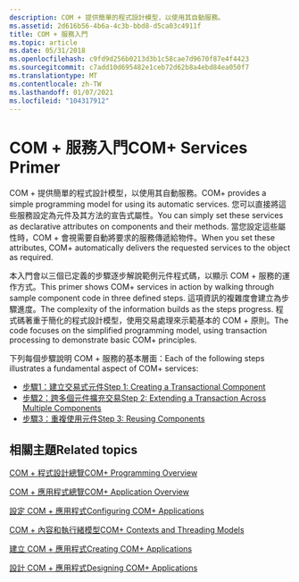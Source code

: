 ```yaml
---
description: COM + 提供簡單的程式設計模型，以使用其自動服務。
ms.assetid: 2d616b56-4b6a-4c3b-bbd8-d5ca03c4911f
title: COM + 服務入門
ms.topic: article
ms.date: 05/31/2018
ms.openlocfilehash: c9fd9d256b0213d3b1c58cae7d9670f87e4f4423
ms.sourcegitcommit: c7add10d695482e1ceb72d62b8a4ebd84ea050f7
ms.translationtype: MT
ms.contentlocale: zh-TW
ms.lasthandoff: 01/07/2021
ms.locfileid: "104317912"
---
```

# <a name="com-services-primer"></a><span data-ttu-id="346f0-103">COM + 服務入門</span><span class="sxs-lookup"><span data-stu-id="346f0-103">COM+ Services Primer</span></span>

<span data-ttu-id="346f0-104">COM + 提供簡單的程式設計模型，以使用其自動服務。</span><span class="sxs-lookup"><span data-stu-id="346f0-104">COM+ provides a simple programming model for using its automatic services.</span></span> <span data-ttu-id="346f0-105">您可以直接將這些服務設定為元件及其方法的宣告式屬性。</span><span class="sxs-lookup"><span data-stu-id="346f0-105">You can simply set these services as declarative attributes on components and their methods.</span></span> <span data-ttu-id="346f0-106">當您設定這些屬性時，COM + 會視需要自動將要求的服務傳遞給物件。</span><span class="sxs-lookup"><span data-stu-id="346f0-106">When you set these attributes, COM+ automatically delivers the requested services to the object as required.</span></span>

<span data-ttu-id="346f0-107">本入門會以三個已定義的步驟逐步解說範例元件程式碼，以顯示 COM + 服務的運作方式。</span><span class="sxs-lookup"><span data-stu-id="346f0-107">This primer shows COM+ services in action by walking through sample component code in three defined steps.</span></span> <span data-ttu-id="346f0-108">這項資訊的複雜度會建立為步驟進度。</span><span class="sxs-lookup"><span data-stu-id="346f0-108">The complexity of the information builds as the steps progress.</span></span> <span data-ttu-id="346f0-109">程式碼著重于簡化的程式設計模型，使用交易處理來示範基本的 COM + 原則。</span><span class="sxs-lookup"><span data-stu-id="346f0-109">The code focuses on the simplified programming model, using transaction processing to demonstrate basic COM+ principles.</span></span>

<span data-ttu-id="346f0-110">下列每個步驟說明 COM + 服務的基本層面：</span><span class="sxs-lookup"><span data-stu-id="346f0-110">Each of the following steps illustrates a fundamental aspect of COM+ services:</span></span>

-   [<span data-ttu-id="346f0-111">步驟1：建立交易式元件</span><span class="sxs-lookup"><span data-stu-id="346f0-111">Step 1: Creating a Transactional Component</span></span>](step-1--creating-a-transactional-component.md)
-   [<span data-ttu-id="346f0-112">步驟2：跨多個元件擴充交易</span><span class="sxs-lookup"><span data-stu-id="346f0-112">Step 2: Extending a Transaction Across Multiple Components</span></span>](step-2--extending-a-transaction-across-multiple-components.md)
-   [<span data-ttu-id="346f0-113">步驟3：重複使用元件</span><span class="sxs-lookup"><span data-stu-id="346f0-113">Step 3: Reusing Components</span></span>](step-3--reusing-components.md)

## <a name="related-topics"></a><span data-ttu-id="346f0-114">相關主題</span><span class="sxs-lookup"><span data-stu-id="346f0-114">Related topics</span></span>

<dl> <dt>

[<span data-ttu-id="346f0-115">COM + 程式設計總覽</span><span class="sxs-lookup"><span data-stu-id="346f0-115">COM+ Programming Overview</span></span>](com--programming-overview.md)
</dt> <dt>

[<span data-ttu-id="346f0-116">COM + 應用程式總覽</span><span class="sxs-lookup"><span data-stu-id="346f0-116">COM+ Application Overview</span></span>](com--application-overview.md)
</dt> <dt>

[<span data-ttu-id="346f0-117">設定 COM + 應用程式</span><span class="sxs-lookup"><span data-stu-id="346f0-117">Configuring COM+ Applications</span></span>](configuring-com--applications.md)
</dt> <dt>

[<span data-ttu-id="346f0-118">COM + 內容和執行緒模型</span><span class="sxs-lookup"><span data-stu-id="346f0-118">COM+ Contexts and Threading Models</span></span>](com--contexts-and-threading-models.md)
</dt> <dt>

[<span data-ttu-id="346f0-119">建立 COM + 應用程式</span><span class="sxs-lookup"><span data-stu-id="346f0-119">Creating COM+ Applications</span></span>](creating-com--applications.md)
</dt> <dt>

[<span data-ttu-id="346f0-120">設計 COM + 應用程式</span><span class="sxs-lookup"><span data-stu-id="346f0-120">Designing COM+ Applications</span></span>](designing-com--applications.md)
</dt> </dl>

 

 



